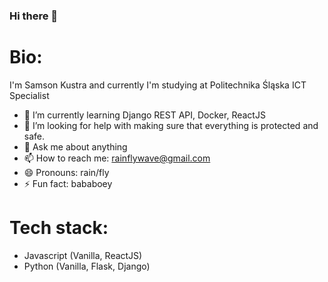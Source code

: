 ### Hi there 👋

# Bio:
I'm Samson Kustra and currently I'm studying at Politechnika Śląska
ICT Specialist

- 🌱 I’m currently learning Django REST API, Docker, ReactJS
- 🤔 I’m looking for help with making sure that everything is protected and safe.
- 💬 Ask me about anything
- 📫 How to reach me: rainflywave@gmail.com
- 😄 Pronouns: rain/fly
- ⚡ Fun fact: bababoey


# Tech stack:
- Javascript (Vanilla, ReactJS)
- Python (Vanilla, Flask, Django)


